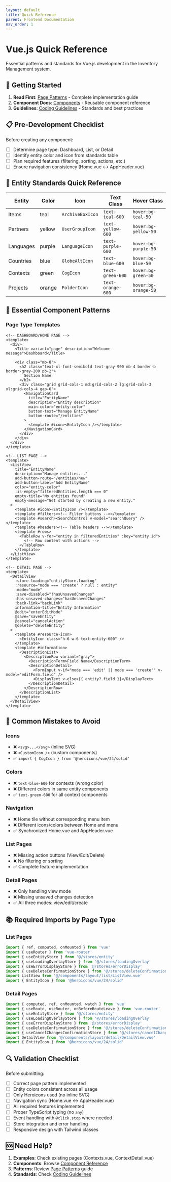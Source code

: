 ```yaml
---
layout: default
title: Quick Reference
parent: Frontend Documentation  
nav_order: 1
---
```


# Vue.js Quick Reference

Essential patterns and standards for Vue.js development in the Inventory Management system.

## 🚀 Getting Started

1. **Read First**: [Page Patterns](page-patterns.md) - Complete implementation guide
2. **Component Docs**: [Components](components/) - Reusable component reference
3. **Guidelines**: [Coding Guidelines](guidelines/coding-guidelines.md) - Standards and best practices

## 📋 Pre-Development Checklist

Before creating any component:
- [ ] Determine page type: Dashboard, List, or Detail
- [ ] Identify entity color and icon from standards table
- [ ] Plan required features (filtering, sorting, actions, etc.)
- [ ] Ensure navigation consistency (Home.vue ↔ AppHeader.vue)

## 🎨 Entity Standards Quick Reference

| Entity | Color | Icon | Text Class | Hover Class |
|--------|-------|------|------------|-------------|
| Items | teal | `ArchiveBoxIcon` | `text-teal-600` | `hover:bg-teal-50` |
| Partners | yellow | `UserGroupIcon` | `text-yellow-600` | `hover:bg-yellow-50` |
| Languages | purple | `LanguageIcon` | `text-purple-600` | `hover:bg-purple-50` |
| Countries | blue | `GlobeAltIcon` | `text-blue-600` | `hover:bg-blue-50` |
| Contexts | green | `CogIcon` | `text-green-600` | `hover:bg-green-50` |
| Projects | orange | `FolderIcon` | `text-orange-600` | `hover:bg-orange-50` |

## 🔧 Essential Component Patterns

### Page Type Templates

```vue
<!-- DASHBOARD/HOME PAGE -->
<template>
  <div>
    <Title variant="page" description="Welcome message">Dashboard</Title>
    
    <div class="mb-8">
      <h2 class="text-xl font-semibold text-gray-900 mb-4 border-b border-gray-200 pb-2">
        Section Name
      </h2>
      <div class="grid grid-cols-1 md:grid-cols-2 lg:grid-cols-3 xl:grid-cols-4 gap-6">
        <NavigationCard
          title="EntityName"
          description="Entity description"
          main-color="entity-color"
          button-text="Manage EntityName"
          button-route="/entities"
        >
          <template #icon><EntityIcon /></template>
        </NavigationCard>
      </div>
    </div>
  </div>
</template>
```

```vue
<!-- LIST PAGE -->
<template>
  <ListView
    title="EntityName"
    description="Manage entities..."
    add-button-route="/entities/new"
    add-button-label="Add EntityName"
    color="entity-color"
    :is-empty="filteredEntities.length === 0"
    empty-title="No entities found"
    empty-message="Get started by creating a new entity."
  >
    <template #icon><EntityIcon /></template>
    <template #filters><!-- Filter buttons --></template>
    <template #search><SearchControl v-model="searchQuery" /></template>
    <template #headers><!-- Table headers --></template>
    <template #rows>
      <TableRow v-for="entity in filteredEntities" :key="entity.id">
        <!-- Row content with actions -->
      </TableRow>
    </template>
  </ListView>
</template>
```

```vue
<!-- DETAIL PAGE -->
<template>
  <DetailView
    :store-loading="entityStore.loading"
    :resource="mode === 'create' ? null : entity"
    :mode="mode"
    :save-disabled="!hasUnsavedChanges"
    :has-unsaved-changes="hasUnsavedChanges"
    :back-link="backLink"
    information-title="Entity Information"
    @edit="enterEditMode"
    @save="saveEntity"
    @cancel="cancelAction"
    @delete="deleteEntity"
  >
    <template #resource-icon>
      <EntityIcon class="h-6 w-6 text-entity-600" />
    </template>
    <template #information>
      <DescriptionList>
        <DescriptionRow variant="gray">
          <DescriptionTerm>Field Name</DescriptionTerm>
          <DescriptionDetail>
            <FormInput v-if="mode === 'edit' || mode === 'create'" v-model="editForm.field" />
            <DisplayText v-else>{{ entity?.field }}</DisplayText>
          </DescriptionDetail>
        </DescriptionRow>
      </DescriptionList>
    </template>
  </DetailView>
</template>
```

## 🚫 Common Mistakes to Avoid

### Icons
- ❌ `<svg>...</svg>` (inline SVG)
- ❌ `<CustomIcon />` (custom components)  
- ✅ `import { CogIcon } from '@heroicons/vue/24/solid'`

### Colors
- ❌ `text-blue-600` for contexts (wrong color)
- ❌ Different colors in same entity components
- ✅ `text-green-600` for all context components

### Navigation
- ❌ Home tile without corresponding menu item
- ❌ Different icons/colors between Home and menu
- ✅ Synchronized Home.vue and AppHeader.vue

### List Pages
- ❌ Missing action buttons (View/Edit/Delete)
- ❌ No filtering or sorting
- ✅ Complete feature implementation

### Detail Pages  
- ❌ Only handling view mode
- ❌ Missing unsaved changes detection
- ✅ All three modes: view/edit/create

## 📚 Required Imports by Page Type

### List Pages
```typescript
import { ref, computed, onMounted } from 'vue'
import { useRouter } from 'vue-router'
import { useEntityStore } from '@/stores/entity'
import { useLoadingOverlayStore } from '@/stores/loadingOverlay'
import { useErrorDisplayStore } from '@/stores/errorDisplay'
import { useDeleteConfirmationStore } from '@/stores/deleteConfirmation'
import ListView from '@/components/layout/list/ListView.vue'
import { EntityIcon } from '@heroicons/vue/24/solid'
```

### Detail Pages
```typescript
import { computed, ref, onMounted, watch } from 'vue'
import { useRoute, useRouter, onBeforeRouteLeave } from 'vue-router'
import { useEntityStore } from '@/stores/entity'
import { useLoadingOverlayStore } from '@/stores/loadingOverlay'
import { useErrorDisplayStore } from '@/stores/errorDisplay'
import { useDeleteConfirmationStore } from '@/stores/deleteConfirmation'
import { useCancelChangesConfirmationStore } from '@/stores/cancelChangesConfirmation'
import DetailView from '@/components/layout/detail/DetailView.vue'
import { EntityIcon } from '@heroicons/vue/24/solid'
```

## 🔍 Validation Checklist

Before submitting:
- [ ] Correct page pattern implemented
- [ ] Entity colors consistent across all usage
- [ ] Only Heroicons used (no inline SVG)
- [ ] Navigation sync (Home.vue ↔ AppHeader.vue)  
- [ ] All required features implemented
- [ ] Proper TypeScript typing (no `any`)
- [ ] Event handling with `@click.stop` where needed
- [ ] Store integration and error handling
- [ ] Responsive design with Tailwind classes

## 🆘 Need Help?

1. **Examples**: Check existing pages (Contexts.vue, ContextDetail.vue) 
2. **Components**: Browse [Component Reference](components/)
3. **Patterns**: Review [Page Patterns](page-patterns.md) guide
4. **Standards**: Check [Coding Guidelines](guidelines/coding-guidelines.md)
